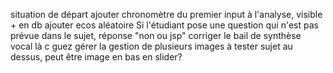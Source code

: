 
situation de départ
ajouter chronomètre du premier input à l'analyse, visible + en db
ajouter ecos aléatoire
Si l'étudiant pose une question qui n'est pas prévue dans le sujet, réponse "non ou jsp"
corriger le bail de synthèse vocal là c guez 
gérer la gestion de plusieurs images
à tester sujet au dessus, peut être image en bas en slider?

